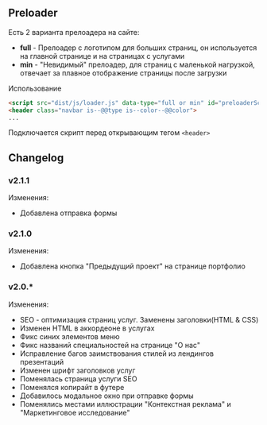 ## Preloader

Есть 2 варианта прелоадера на сайте:
- **full** - Прелоадер с логотипом для больших страниц, он используется на главной странице и на страницах с услугами
- **min** - "Невидимый" прелоадер, для страниц с маленькой нагрузкой, отвечает за плавное отображение страницы после загрузки

Использование

```html
<script src="dist/js/loader.js" data-type="full or min" id="preloaderScript"></script>
<header class="navbar is--@@type is--color--@@color">
...
```

Подключается скрипт перед открывающим тегом `<header>`

## Changelog

### v2.1.1

Изменения:
- Добавлена отправка формы


### v2.1.0

Изменения:
- Добавлена кнопка "Предыдущий проект" на странице портфолио

### v2.0.*

Изменения:
- SEO - оптимизация страниц услуг. Заменены заголовки(HTML & CSS)
- Изменен HTML в аккордеоне в услугах
- Фикс синих элементов меню
- Фикс названий специальностей на странице "О нас"
- Исправление багов заимствования стилей из лендингов презентаций
- Изменен шрифт заголовков услуг
- Поменялась страница услуги SEO
- Поменялся копирайт в футере
- Добавилось модальное окно при отправке формы
- Поменялись местами иллюстрации "Контекстная реклама" и "Маркетинговое исследование"